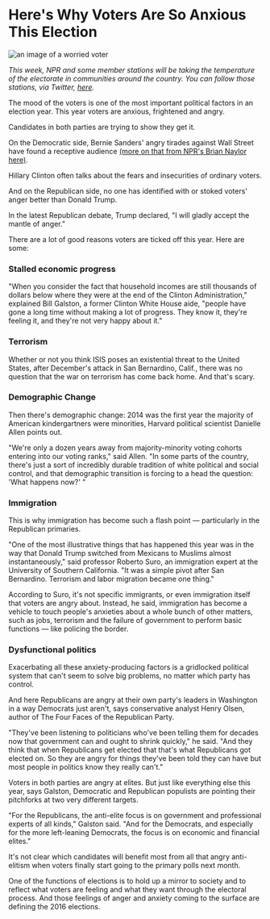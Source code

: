 # Here's Why Voters Are So Anxious This Election

![an image of a worried voter](http://media.npr.org/assets/img/2016/01/24/gettyimages-505049870_wide-489c16e08333154f52cf1b0e5d3bb8bf126c4579-s800-c85.jpg)

_This week, NPR and some member stations will be taking the temperature of the electorate in communities around the country. You can follow those stations, via Twitter, [here](https://twitter.com/nprpolitics/lists/stations-voter-mood)._

The mood of the voters is one of the most important political factors in an election year. This year voters are anxious, frightened and angry.

Candidates in both parties are trying to show they get it.

On the Democratic side, Bernie Sanders' angry tirades against Wall Street have found a receptive audience [(more on that from NPR's Brian Naylor here)](http://www.npr.org/2016/01/22/464013725/this-election-anger-and-frustration-isnt-just-on-the-right).

Hillary Clinton often talks about the fears and insecurities of ordinary voters.

And on the Republican side, no one has identified with or stoked voters' anger better than Donald Trump.

In the latest Republican debate, Trump declared, "I will gladly accept the mantle of anger."

There are a lot of good reasons voters are ticked off this year. Here are some:

### Stalled economic progress

"When you consider the fact that household incomes are still thousands of dollars below where they were at the end of the Clinton Administration," explained Bill Galston, a former Clinton White House aide, "people have gone a long time without making a lot of progress. They know it, they're feeling it, and they're not very happy about it."

### Terrorism

Whether or not you think ISIS poses an existential threat to the United States, after December's attack in San Bernardino, Calif., there was no question that the war on terrorism has come back home. And that's scary.

### Demographic Change

Then there's demographic change: 2014 was the first year the majority of American kindergartners were minorities, Harvard political scientist Danielle Allen points out.

"We're only a dozen years away from majority-minority voting cohorts entering into our voting ranks," said Allen. "In some parts of the country, there's just a sort of incredibly durable tradition of white political and social control, and that demographic transition is forcing to a head the question: 'What happens now?' "


### Immigration

This is why immigration has become such a flash point — particularly in the Republican primaries.

"One of the most illustrative things that has happened this year was in the way that Donald Trump switched from Mexicans to Muslims almost instantaneously," said professor Roberto Suro, an immigration expert at the University of Southern California. "It was a simple pivot after San Bernardino. Terrorism and labor migration became one thing."

According to Suro, it's not specific immigrants, or even immigration itself that voters are angry about. Instead, he said, immigration has become a vehicle to touch people's anxieties about a whole bunch of other matters, such as jobs, terrorism and the failure of government to perform basic functions — like policing the border.

### Dysfunctional politics

Exacerbating all these anxiety-producing factors is a gridlocked political system that can't seem to solve big problems, no matter which party has control.

And here Republicans are angry at their own party's leaders in Washington in a way Democrats just aren't, says conservative analyst Henry Olsen, author of The Four Faces of the Republican Party.

"They've been listening to politicians who've been telling them for decades now that government can and ought to shrink quickly," he said. "And they think that when Republicans get elected that that's what Republicans got elected on. So they are angry for things they've been told they can have but most people in politics know they really can't."

Voters in both parties are angry at elites. But just like everything else this year, says Galston, Democratic and Republican populists are pointing their pitchforks at two very different targets.

"For the Republicans, the anti-elite focus is on government and professional experts of all kinds," Galston said. "And for the Democrats, and especially for the more left-leaning Democrats, the focus is on economic and financial elites."

It's not clear which candidates will benefit most from all that angry anti-elitism when voters finally start going to the primary polls next month.

One of the functions of elections is to hold up a mirror to society and to reflect what voters are feeling and what they want through the electoral process. And those feelings of anger and anxiety coming to the surface are defining the 2016 elections.
